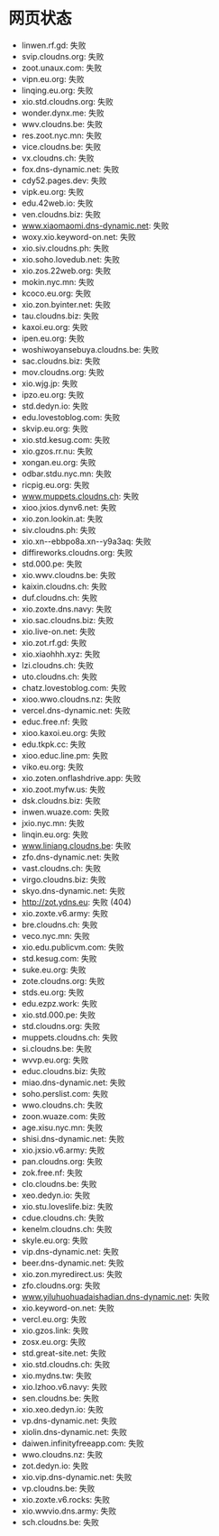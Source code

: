 # 网页状态
- linwen.rf.gd: 失败
- svip.cloudns.org: 失败
- zoot.unaux.com: 失败
- vipn.eu.org: 失败
- linqing.eu.org: 失败
- xio.std.cloudns.org: 失败
- wonder.dynx.me: 失败
- wwv.cloudns.be: 失败
- res.zoot.nyc.mn: 失败
- vice.cloudns.be: 失败
- vx.cloudns.ch: 失败
- fox.dns-dynamic.net: 失败
- cdy52.pages.dev: 失败
- vipk.eu.org: 失败
- edu.42web.io: 失败
- ven.cloudns.biz: 失败
- www.xiaomaomi.dns-dynamic.net: 失败
- woxy.xio.keyword-on.net: 失败
- xio.siv.cloudns.ph: 失败
- xio.soho.lovedub.net: 失败
- xio.zos.22web.org: 失败
- mokin.nyc.mn: 失败
- kcoco.eu.org: 失败
- xio.zon.byinter.net: 失败
- tau.cloudns.biz: 失败
- kaxoi.eu.org: 失败
- ipen.eu.org: 失败
- woshiwoyansebuya.cloudns.be: 失败
- sac.cloudns.biz: 失败
- mov.cloudns.org: 失败
- xio.wjg.jp: 失败
- ipzo.eu.org: 失败
- std.dedyn.io: 失败
- edu.lovestoblog.com: 失败
- skvip.eu.org: 失败
- xio.std.kesug.com: 失败
- xio.gzos.rr.nu: 失败
- xongan.eu.org: 失败
- odbar.stdu.nyc.mn: 失败
- ricpig.eu.org: 失败
- www.muppets.cloudns.ch: 失败
- xioo.jxios.dynv6.net: 失败
- xio.zon.lookin.at: 失败
- siv.cloudns.ph: 失败
- xio.xn--ebbpo8a.xn--y9a3aq: 失败
- diffireworks.cloudns.org: 失败
- std.000.pe: 失败
- xio.wwv.cloudns.be: 失败
- kaixin.cloudns.ch: 失败
- duf.cloudns.ch: 失败
- xio.zoxte.dns.navy: 失败
- xio.sac.cloudns.biz: 失败
- xio.live-on.net: 失败
- xio.zot.rf.gd: 失败
- xio.xiaohhh.xyz: 失败
- lzi.cloudns.ch: 失败
- uto.cloudns.ch: 失败
- chatz.lovestoblog.com: 失败
- xioo.wwo.cloudns.nz: 失败
- vercel.dns-dynamic.net: 失败
- educ.free.nf: 失败
- xioo.kaxoi.eu.org: 失败
- edu.tkpk.cc: 失败
- xioo.educ.line.pm: 失败
- viko.eu.org: 失败
- xio.zoten.onflashdrive.app: 失败
- xio.zoot.myfw.us: 失败
- dsk.cloudns.biz: 失败
- inwen.wuaze.com: 失败
- jxio.nyc.mn: 失败
- linqin.eu.org: 失败
- www.liniang.cloudns.be: 失败
- zfo.dns-dynamic.net: 失败
- vast.cloudns.ch: 失败
- virgo.cloudns.biz: 失败
- skyo.dns-dynamic.net: 失败
- http://zot.ydns.eu: 失败 (404)
- xio.zoxte.v6.army: 失败
- bre.cloudns.ch: 失败
- veco.nyc.mn: 失败
- xio.edu.publicvm.com: 失败
- std.kesug.com: 失败
- suke.eu.org: 失败
- zote.cloudns.org: 失败
- stds.eu.org: 失败
- edu.ezpz.work: 失败
- xio.std.000.pe: 失败
- std.cloudns.org: 失败
- muppets.cloudns.ch: 失败
- si.cloudns.be: 失败
- wvvp.eu.org: 失败
- educ.cloudns.biz: 失败
- miao.dns-dynamic.net: 失败
- soho.perslist.com: 失败
- wwo.cloudns.ch: 失败
- zoon.wuaze.com: 失败
- age.xisu.nyc.mn: 失败
- shisi.dns-dynamic.net: 失败
- xio.jxsio.v6.army: 失败
- pan.cloudns.org: 失败
- zok.free.nf: 失败
- clo.cloudns.be: 失败
- xeo.dedyn.io: 失败
- xio.stu.loveslife.biz: 失败
- cdue.cloudns.ch: 失败
- kenelm.cloudns.ch: 失败
- skyle.eu.org: 失败
- vip.dns-dynamic.net: 失败
- beer.dns-dynamic.net: 失败
- xio.zon.myredirect.us: 失败
- zfo.cloudns.org: 失败
- www.yiluhuohuadaishadian.dns-dynamic.net: 失败
- xio.keyword-on.net: 失败
- vercl.eu.org: 失败
- xio.gzos.link: 失败
- zosx.eu.org: 失败
- std.great-site.net: 失败
- xio.std.cloudns.ch: 失败
- xio.mydns.tw: 失败
- xio.lzhoo.v6.navy: 失败
- sen.cloudns.be: 失败
- xio.xeo.dedyn.io: 失败
- vp.dns-dynamic.net: 失败
- xiolin.dns-dynamic.net: 失败
- daiwen.infinityfreeapp.com: 失败
- wwo.cloudns.nz: 失败
- zot.dedyn.io: 失败
- xio.vip.dns-dynamic.net: 失败
- vp.cloudns.be: 失败
- xio.zoxte.v6.rocks: 失败
- xio.wwvio.dns.army: 失败
- sch.cloudns.be: 失败
